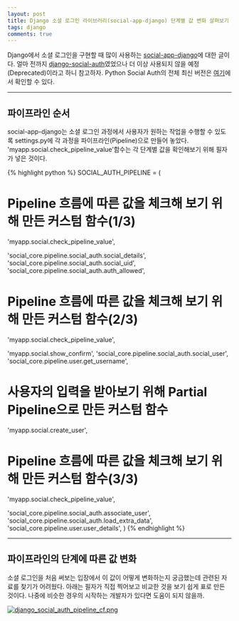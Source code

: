 ```yaml
---
layout: post
title: Django 소셜 로그인 라이브러리(social-app-django) 단계별 값 변화 살펴보기
tags: django
comments: true
---
```

Django에서 소셜 로그인을 구현할 때 많이 사용하는 [social-app-django]("https://github.com/python-social-auth/social-app-django")에 대한 글이다. 얼마 전까지 [django-social-auth]("https://github.com/omab/django-social-auth")였었으나 더 이상 사용되지 않을 예정(Deprecated)이라고 하니 참고하자. Python Social Auth의 전체 최신 버전은 [여기]("https://github.com/python-social-auth")에서 확인할 수 있다.

***
## 파이프라인 순서

social-app-django는 소셜 로그인 과정에서 사용자가 원하는 작업을 수행할 수 있도록 settings.py에 각 과정을 파이프라인(Pipeline)으로 만들어 놓았다. 'myapp.social.check_pipeline_value'함수는 각 단계별 값을 확인해보기 위해 필자가 넣은 것이다. 
   
{% highlight python %}
SOCIAL_AUTH_PIPELINE = (
   # Pipeline 흐름에 따른 값을 체크해 보기 위해 만든 커스텀 함수(1/3)
   'myapp.social.check_pipeline_value',
    
   'social_core.pipeline.social_auth.social_details',
   'social_core.pipeline.social_auth.social_uid',
   'social_core.pipeline.social_auth.auth_allowed',
    
   # Pipeline 흐름에 따른 값을 체크해 보기 위해 만든 커스텀 함수(2/3)
   'myapp.social.check_pipeline_value',
    
   'myapp.social.show_confirm',
   'social_core.pipeline.social_auth.social_user',
   'social_core.pipeline.user.get_username',
    
   # 사용자의 입력을 받아보기 위해 Partial Pipeline으로 만든 커스텀 함수
   'myapp.social.create_user',
    
   # Pipeline 흐름에 따른 값을 체크해 보기 위해 만든 커스텀 함수(3/3)
   'myapp.social.check_pipeline_value',
    
   'social_core.pipeline.social_auth.associate_user',
   'social_core.pipeline.social_auth.load_extra_data',
   'social_core.pipeline.user.user_details',
)
{% endhighlight %}

***

## 파이프라인의 단계에 따른 값 변화
   
소셜 로그인을 처음 써보는 입장에서 이 값이 어떻게 변화하는지 궁금했는데 관련된 자료를 찾기가 어려웠다. 아래는 필자가 직접 찍어보고 비교한 것을 보기 쉽게 표로 만든 것이다. 나중에 비슷한 경우의 시작하는 개발자가 있다면 도움이 되지 않을까.  
   
[![django_social_auth_pipeline_cf.png](https://s26.postimg.org/oalnypjzt/django_social_auth_pipeline_cf.png)](https://postimg.org/image/hk56p9wtx/)